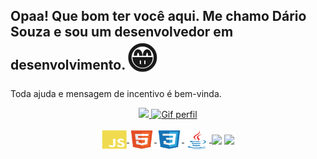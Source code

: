 ## Opaa! Que bom ter você aqui. Me chamo Dário Souza e sou um desenvolvedor em desenvolvimento.<span style='font-size:50px;'>&#128513;</span>
Toda ajuda e mensagem de incentivo é bem-vinda.
<div align="center">
  <a href="https://github.com/DSouza25">
  <img height="180em" src="https://github-readme-stats.vercel.app/api?username=DSouza25&show_icons=true&theme=gotham&include_all_commits=true&count_private=true"/>
  <img height="180em" alt="Gif perfil" border-radius:"100px" src="https://cdn.discordapp.com/attachments/951135983682867273/951136081728917664/gifperfil.gif">
  <!---<img height="180em" src="https://github-readme-stats.vercel.app/api/top-langs/?username=DSouza25&layout=compact&langs_count=7&theme=gotham"/>--->
</div>
  <div style="display: inline_block" align="center"><br>
  <img align="center" alt="Rafa-Js" height="30" width="40" src="https://raw.githubusercontent.com/devicons/devicon/master/icons/javascript/javascript-plain.svg">
  <img align="center" alt="Rafa-HTML" height="30" width="40" src="https://raw.githubusercontent.com/devicons/devicon/master/icons/html5/html5-original.svg">
  <img align="center" alt="Rafa-CSS" height="30" width="40" src="https://raw.githubusercontent.com/devicons/devicon/master/icons/css3/css3-original.svg">
  <img align="center" alt="Rafa-CSS" height="30" width="40" src="https://raw.githubusercontent.com/devicons/devicon/master/icons/java/java-original.svg">
 <!---contatos aqui embaixo--->
  <a href ="mailto:dariodev25@gmail.com" target="_blank"><img src="https://img.shields.io/badge/-Gmail-%23333?style=for-the-badge&logo=gmail&logoColor=white" target="_blank" align="center" height="30"></a>
  <a href="https://www.linkedin.com/in/d%C3%A1rio-souza-5b1792210/" target="_blank"><img src="https://img.shields.io/badge/-LinkedIn-%230077B5?style=for-the-badge&logo=linkedin&logoColor=white" target="_blank" align="center" height="30"></a> 
</div>
